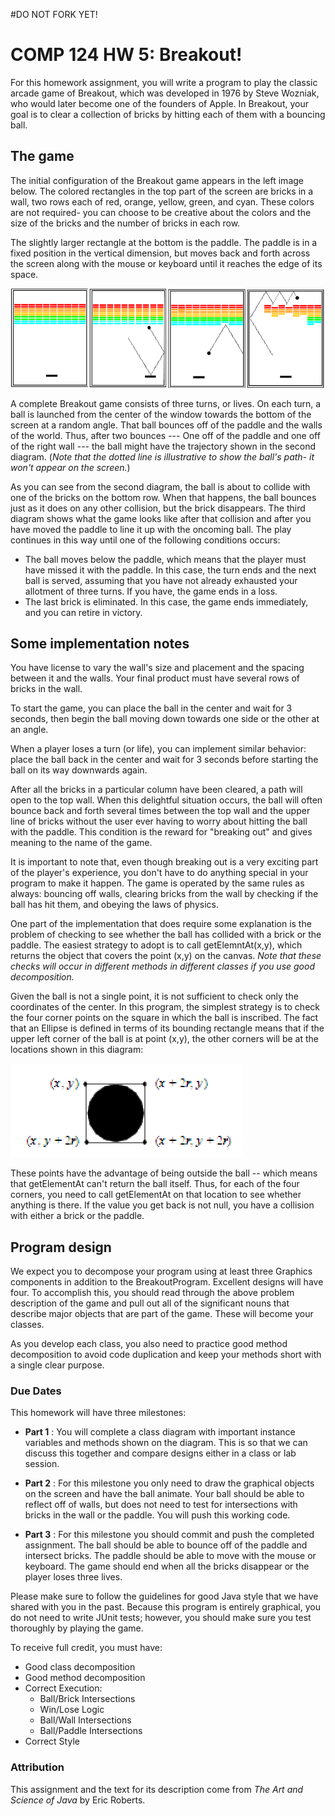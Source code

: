 #DO NOT FORK YET!

COMP 124 HW 5:  Breakout!
==========================

For this homework assignment, you will write a program to play the classic arcade game of Breakout, which
was developed in 1976 by Steve Wozniak, who would later become one of the founders 
of Apple. In Breakout, your goal is to clear a collection of bricks by hitting each of them with 
a bouncing ball.

## The game 

The initial configuration of the Breakout game appears in the left image below. The colored 
rectangles in the top part of the screen are bricks in a wall, two rows each of red, orange, yellow, green, and cyan.
These colors are not required- you can choose to be creative about the colors and the size of the bricks
and the number of bricks in each row.

The slightly larger rectangle at the bottom is the paddle. The paddle is in a fixed position in the vertical 
dimension, but moves back and forth across the screen along with the mouse or keyboard until it 
reaches the edge of its space.

![Example of breakout game](./diagram.png)

A complete Breakout game consists of three turns, or lives. On each turn, a ball is launched from the center 
of the window towards the bottom of the screen at a random angle. That ball bounces off of the paddle and the walls 
of the world. Thus, after two bounces --- One off of the paddle and one off of the right wall --- the ball 
might have the trajectory shown in the second diagram. (*Note that the dotted line is illustrative to show the 
ball's path- it won't appear on the screen.*)

As you can see from the second diagram, the ball is about to collide with one of the bricks on the bottom row. 
When that happens, the ball 
bounces just as it does on any other collision, but the brick disappears. The third diagram shows what the game 
looks like after that collision and after you have moved the paddle to line it up with the 
oncoming ball. The play continues in this way until one of the following conditions occurs:

- The ball moves below the paddle, which means that the player must have missed it with the paddle. In this case, 
the turn ends and the next ball is served, assuming that you have not already exhausted your allotment of
three turns. If you have, the game ends in a loss.
- The last brick is eliminated. In this case, the game ends immediately, and you can retire in victory.

## Some implementation notes

You have license to vary the wall's size and placement and the spacing between it and the walls.
Your final product must have several rows of bricks in the wall.

To start the game, you can place the ball in the center and wait for 3 seconds, then begin the ball moving down 
towards one side or the other at an angle.

When a player loses a turn (or life), you can implement similar behavior: place the ball back in the center and wait 
for 3 seconds before starting the ball on its way downwards again.

After all the bricks in a particular column have been cleared, a path will open to the top wall. When this 
delightful situation occurs, the ball will often bounce back and forth several times between the top wall and the upper 
line of bricks without the user ever having to worry about hitting the ball with the paddle. This condition is the 
reward for "breaking out" and gives meaning to the name of the game.

It is important to note that, even though breaking out is a very exciting part of the player's experience,
you don't have to do anything special in your program to make it happen. The game is operated by the same rules as always:
bouncing off walls, clearing bricks from the wall by checking if the ball has hit them, and obeying the laws of physics.

One part of the implementation that does require some explanation is the problem of checking to see 
whether the ball has collided with a brick or the paddle. The easiest strategy to adopt 
is to call getElemntAt(x,y), which returns the object that covers the point (x,y) on the canvas. *Note that these checks
will occur in different methods in different classes if you use good decomposition.*

Given the ball is not a single point, it is not sufficient to check only the coordinates of the center. In this program, 
the simplest strategy is to check the four corner points on the square in which the ball is inscribed. The fact that an Ellipse
is defined in terms of its bounding rectangle means that if the upper left corner of the ball is at point (x,y), the other corners will be at the locations
shown in this diagram:

![Diagram of ball corner positions](./corners.png)

These points have the advantage of being outside the ball -- which means that getElementAt can't return the ball itself. Thus,
for each of the four corners, you need to call getElementAt on that location to see whether anything is there. If the value you get back 
is not null, you have a collision with either a brick or the paddle. 

## Program design

We expect you to decompose your program using at least three Graphics components in addition to the BreakoutProgram. 
Excellent designs will have four.
To accomplish this, you should read through the above problem description of the game and pull out all of the significant 
nouns that describe major objects that are part of the game. These will become your classes.

As you develop each class, you also need to practice good method decomposition to avoid code duplication and keep your 
methods short with a single clear purpose.

### Due Dates
This homework will have three milestones:

* **Part 1** : You will complete a class diagram with important instance variables and methods shown on the diagram.
This is so that we can discuss this together and compare designs either in a class or lab session.

* **Part 2** : For this milestone you only need to draw the graphical objects on the screen and have the ball animate. 
Your ball should be able to reflect off of walls, but does not need to test for intersections with bricks in the wall 
or the paddle. You will push this working code.

* **Part 3** : For this milestone you should commit and push the completed assignment. The ball should be able to bounce 
off of the paddle and intersect bricks. The paddle should be able to move with the mouse or keyboard. 
The game should end when all the bricks disappear or the player loses three lives. 

Please make sure to follow the guidelines for good Java style that we have shared with you in the past. 
Because this program is entirely graphical, you do not need to write JUnit tests; however, you should make 
sure you test thoroughly by playing the game.

To receive full credit, you must have:
* Good class decomposition
* Good method decomposition
* Correct Execution:
  * Ball/Brick Intersections
  * Win/Lose Logic
  * Ball/Wall Intersections
  * Ball/Paddle Intersections
* Correct Style

### Attribution
This assignment and the text for its description come from *The Art and Science of Java* by Eric Roberts.

